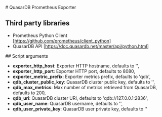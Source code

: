# QuasarDB Prometheus Exporter

## Third party libraries

- Prometheus Python Client [https://github.com/prometheus/client_python] 
- QuasarDB API [https://doc.quasardb.net/master/api/python.html]

## Script arguments

- __exporter_http_host__: Exporter HTTP hostname, defaults to '', 
- __exporter_http_port__: Exporter HTTP port, defaults to 8080, 
- __exporter_metric_prefix__: Exporter metrics prefix, defaults to 'qdb', 
- __qdb_cluster_public_key__: QuasarDB cluster public key, defaults to '', 
- __qdb_max_metrics__: Max number of metrics retrieved from QuasarDB, defaults to 200, 
- __qdb_uri__: QuasarDB cluster URI, defaults to 'qdb://127.0.0.1:2836', 
- __qdb_user_name__: QuasarDB username, defaults to '', 
- __qdb_user_private_key__: QuasarDB user private key, defaults to ''
